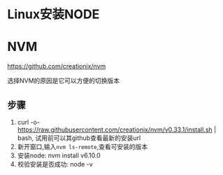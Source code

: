 # Linux安装NODE

# NVM

https://github.com/creationix/nvm

选择NVM的原因是它可以方便的切换版本

## 步骤

1. curl -o- https://raw.githubusercontent.com/creationix/nvm/v0.33.1/install.sh | bash, 试用前可以其github查看最新的安装url
2. 新开窗口,输入`nvm ls-remote`,查看可安装的版本
3. 安装node:  nvm install v6.10.0
4. 校验安装是否成功: node -v